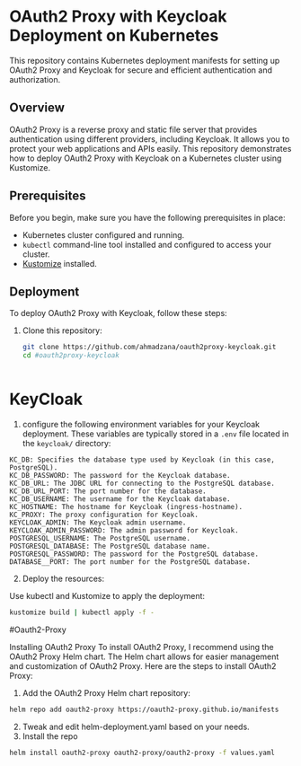 # OAuth2 Proxy with Keycloak Deployment on Kubernetes

This repository contains Kubernetes deployment manifests for setting up OAuth2 Proxy and Keycloak for secure and efficient authentication and authorization.

## Overview

OAuth2 Proxy is a reverse proxy and static file server that provides authentication using different providers, including Keycloak. It allows you to protect your web applications and APIs easily. This repository demonstrates how to deploy OAuth2 Proxy with Keycloak on a Kubernetes cluster using Kustomize.

## Prerequisites

Before you begin, make sure you have the following prerequisites in place:

- Kubernetes cluster configured and running.
- `kubectl` command-line tool installed and configured to access your cluster.
- [Kustomize](https://kubectl.docs.kubernetes.io/pages/app_management/introducing_kustomize.html) installed.

## Deployment

To deploy OAuth2 Proxy with Keycloak, follow these steps:

1. Clone this repository:

   ```bash
   git clone https://github.com/ahmadzana/oauth2proxy-keycloak.git
   cd #oauth2proxy-keycloak



# KeyCloak

1. configure the following environment variables for your Keycloak deployment. These variables are typically stored in a `.env` file located in the `keycloak/` directory:

```
KC_DB: Specifies the database type used by Keycloak (in this case, PostgreSQL).
KC_DB_PASSWORD: The password for the Keycloak database.
KC_DB_URL: The JDBC URL for connecting to the PostgreSQL database.
KC_DB_URL_PORT: The port number for the database.
KC_DB_USERNAME: The username for the Keycloak database.
KC_HOSTNAME: The hostname for Keycloak (ingress-hostname).
KC_PROXY: The proxy configuration for Keycloak.
KEYCLOAK_ADMIN: The Keycloak admin username.
KEYCLOAK_ADMIN_PASSWORD: The admin password for Keycloak.
POSTGRESQL_USERNAME: The PostgreSQL username.
POSTGRESQL_DATABASE: The PostgreSQL database name.
POSTGRESQL_PASSWORD: The password for the PostgreSQL database.
DATABASE__PORT: The port number for the PostgreSQL database.

```
2. Deploy the resources:

Use kubectl and Kustomize to apply the deployment:
```bash
kustomize build | kubectl apply -f -
```

#Oauth2-Proxy

Installing OAuth2 Proxy
To install OAuth2 Proxy, I recommend using the OAuth2 Proxy Helm chart. The Helm chart allows for easier management and customization of OAuth2 Proxy. Here are the steps to install OAuth2 Proxy:

1. Add the OAuth2 Proxy Helm chart repository:
 ```bash
helm repo add oauth2-proxy https://oauth2-proxy.github.io/manifests
```
2. Tweak and edit helm-deployment.yaml based on your needs.
3. Install the repo
```bash
helm install oauth2-proxy oauth2-proxy/oauth2-proxy -f values.yaml
```

